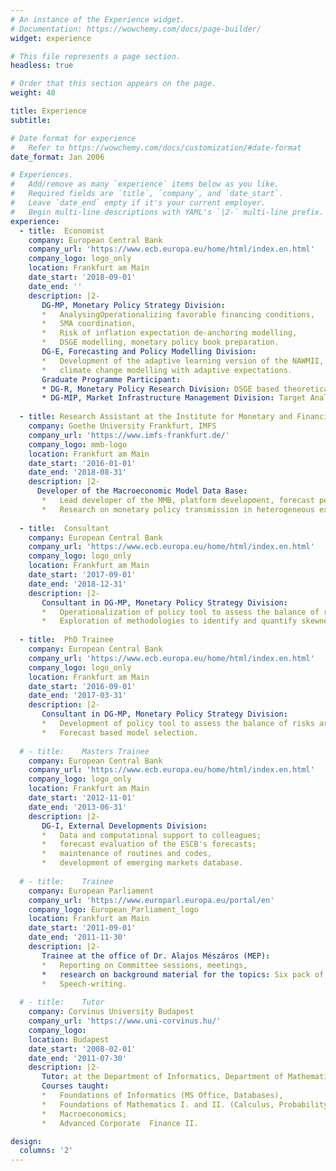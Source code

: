 ```yaml
---
# An instance of the Experience widget.
# Documentation: https://wowchemy.com/docs/page-builder/
widget: experience

# This file represents a page section.
headless: true

# Order that this section appears on the page.
weight: 40

title: Experience
subtitle:

# Date format for experience
#   Refer to https://wowchemy.com/docs/customization/#date-format
date_format: Jan 2006

# Experiences.
#   Add/remove as many `experience` items below as you like.
#   Required fields are `title`, `company`, and `date_start`.
#   Leave `date_end` empty if it's your current employer.
#   Begin multi-line descriptions with YAML's `|2-` multi-line prefix.
experience:
  - title: 	Economist
    company: European Central Bank
    company_url: 'https://www.ecb.europa.eu/home/html/index.en.html'
    company_logo: logo_only
    location: Frankfurt am Main
    date_start: '2018-09-01'
    date_end: ''
    description: |2-
       DG-MP, Monetary Policy Strategy Division: 
       *   AnalysingOperationalizing favorable financing conditions,
       *   SMA coordination,
       *   Risk of inflation expectation de-anchoring modelling,
       *   DSGE modelling, monetary policy book preparation. 
       DG-E, Forecasting and Policy Modelling Division:
       *   Development of the adaptive learning version of the NAWMII,
       *   climate change modelling with adaptive expectations.
       Graduate Programme Participant:
       * DG-R, Monetary Policy Research Division: DSGE based theoretical contribution to the discussion paper: On the Effectiveness of Macroprudential Policy 
       * DG-MIP, Market Infrastructure Management Division: Target Analytical Team
    
  - title: Research Assistant at the Institute for Monetary and Financial Stability
    company: Goethe University Frankfurt, IMFS
    company_url: 'https://www.imfs-frankfurt.de/'
    company_logo: mmb-logo
    location: Frankfurt am Main
    date_start: '2016-01-01'
    date_end: '2018-08-31'
    description: |2-
      Developer of the Macroeconomic Model Data Base: 
       *   Lead developer of the MMB, platform development, forecast performance comparison.
       *   Research on monetary policy transmission in heterogeneous expectations based DSGE.
      
  - title: 	Consultant 
    company: European Central Bank
    company_url: 'https://www.ecb.europa.eu/home/html/index.en.html'
    company_logo: logo_only
    location: Frankfurt am Main
    date_start: '2017-09-01'
    date_end: '2018-12-31'
    description: |2-
       Consultant in DG-MP, Monetary Policy Strategy Division:      
       *   Operationalization of policy tool to assess the balance of risks around ECB projections.
       *   Exploration of methodologies to identify and quantify skewness.
      
  - title: 	PhD Trainee 
    company: European Central Bank
    company_url: 'https://www.ecb.europa.eu/home/html/index.en.html'
    company_logo: logo_only
    location: Frankfurt am Main
    date_start: '2016-09-01'
    date_end: '2017-03-31'
    description: |2-
       Consultant in DG-MP, Monetary Policy Strategy Division:       
       *   Development of policy tool to assess the balance of risks around ECB projections.
       *   Forecast based model selection.
      
  # - title: 	Masters Trainee 
    company: European Central Bank
    company_url: 'https://www.ecb.europa.eu/home/html/index.en.html'
    company_logo: logo_only
    location: Frankfurt am Main
    date_start: '2012-11-01'
    date_end: '2013-06-31'
    description: |2-
       DG-I, External Developments Division: 
       *   Data and computational support to colleagues; 
       *   forecast evaluation of the ESCB's forecasts; 
       *   maintenance of routines and codes,
       *   development of emerging markets database.
      
  # - title: 	Trainee 
    company: European Parliament
    company_url: 'https://www.europarl.europa.eu/portal/en'
    company_logo: European_Parliament_logo
    location: Frankfurt am Main
    date_start: '2011-09-01'
    date_end: '2011-11-30'
    description: |2-
       Trainee at the office of Dr. Alajos Mészáros (MEP): 
       *   Reporting on Committee sessions, meetings, 
       *   research on background material for the topics: Six pack of the EU, energy efficiency directive, legal regulation of property rights.        
       *   Speech-writing.
      
  # - title: 	Tutor 
    company: Corvinus University Budapest
    company_url: 'https://www.uni-corvinus.hu/'
    company_logo:
    location: Budapest
    date_start: '2008-02-01'
    date_end: '2011-07-30'
    description: |2-
       Tutor: at the Department of Informatics, Department of Mathematics, Department of Macroeconomics and Department of Investments and Corporate Finance,
       Courses taught: 
       *   Foundations of Informatics (MS Office, Databases), 
       *   Foundations of Mathematics I. and II. (Calculus, Probability theory); 
       *   Macroeconomics; 
       *   Advanced Corporate  Finance II.

design:
  columns: '2'
---
```

